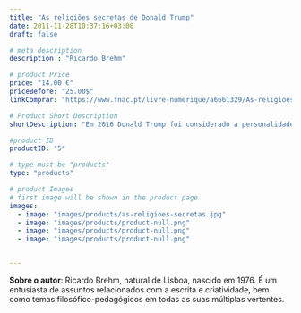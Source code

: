 ```yaml
---
title: "As religiões secretas de Donald Trump"
date: 2011-11-28T10:37:16+03:00
draft: false

# meta description
description : "Ricardo Brehm"

# product Price
price: "14.00 €"
priceBefore: "25.00$"
linkComprar: "https://www.fnac.pt/livre-numerique/a6661329/As-religioes-secretas-de-Donald-Trump"

# Product Short Description
shortDescription: "Em 2016 Donald Trump foi considerado a personalidade do ano pela revista Time. Alvo de duras críticas, o magnata americano acabou por ser eleito Presidente dos Estados Unidos no mesmo ano. Agora, imaginemos que esse acontecimento pudesse estar predestinado por forças ocultas que atravessaram séculos e que dominam a consciência do atual governante, seu herdeiro. Verdade? Imaginação? Profetização? Teoria da conspiração? Apocalipse? Seria mesmo Donald Trump o anti-Cristo, ou um líder que foi pressentido há centenas de anos? É difícil discernir a ficção da realidade neste livro sombrio e desconcertante. O português Ricardo Brehm dá conta de refletir sobre coincidências históricas e elementos místicos que colocam o presidente americano Donald Trump no epicentro de uma tradição milenar de conquistas de poder através do contato com o Divino, da qual fizeram também parte o filósofo e matemático René Descartes, a Ordem dos Jesuítas ou o teólogo João Calvino."

#product ID
productID: "5"

# type must be "products"
type: "products"

# product Images
# first image will be shown in the product page
images:
  - image: "images/products/as-religioes-secretas.jpg"
  - image: "images/products/product-null.png"
  - image: "images/products/product-null.png"
  - image: "images/products/product-null.png"


---
```


**Sobre o autor**: Ricardo Brehm, natural de Lisboa, nascido em 1976. É um entusiasta de assuntos relacionados com a escrita e criatividade, bem como temas filosófico-pedagógicos em todas as suas múltiplas vertentes.